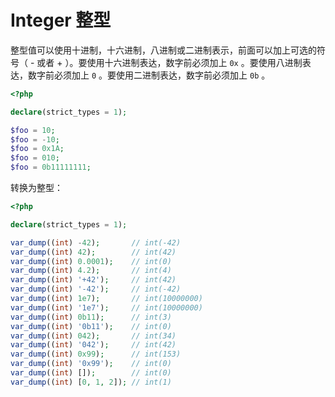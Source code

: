# Integer 整型

整型值可以使用十进制，十六进制，八进制或二进制表示，前面可以加上可选的符号（ - 或者 + ）。要使用十六进制表达，数字前必须加上 `0x` 。要使用八进制表达，数字前必须加上 `0` 。要使用二进制表达，数字前必须加上 `0b` 。

```php
<?php

declare(strict_types = 1);

$foo = 10;
$foo = -10;
$foo = 0x1A;
$foo = 010;
$foo = 0b11111111;

```

转换为整型：

```php
<?php

declare(strict_types = 1);

var_dump((int) -42);       // int(-42)
var_dump((int) 42);        // int(42)
var_dump((int) 0.0001);    // int(0)
var_dump((int) 4.2);       // int(4)
var_dump((int) '+42');     // int(42)
var_dump((int) '-42');     // int(-42)
var_dump((int) 1e7);       // int(10000000)
var_dump((int) '1e7');     // int(10000000)
var_dump((int) 0b11);      // int(3)
var_dump((int) '0b11');    // int(0)
var_dump((int) 042);       // int(34)
var_dump((int) '042');     // int(42)
var_dump((int) 0x99);      // int(153)
var_dump((int) '0x99');    // int(0)
var_dump((int) []);        // int(0)
var_dump((int) [0, 1, 2]); // int(1)

```

